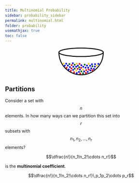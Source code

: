 ```yaml
---
title: Multinomial Probability
sidebar: probability_sidebar
permalink: multinomial.html
folder: probability
usemathjax: true
toc: false
---
```


<p align="center">
  <img src="images/prob/bowl2.png" style="width:150px;height:auto;"/>
</p>

## Partitions

Consider a set with $$n$$ elements. In how many ways can we partition this set into $$r$$ subsets with $$n_1,n_2,\ldots,n_r$$ elements?

$$\dfrac{n!}{n_1!n_2!\cdots n_r!}$$

is the **multinomial coefficient**.

$$\dfrac{n!}{n_1!n_2!\cdots n_r!}\,p_1p_2\cdots p_r$$

